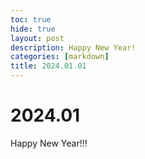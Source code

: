 ```yaml
---
toc: true
hide: true
layout: post
description: Happy New Year!
categories: [markdown]
title: 2024.01.01
---
```

# 2024.01

Happy New Year!!! 